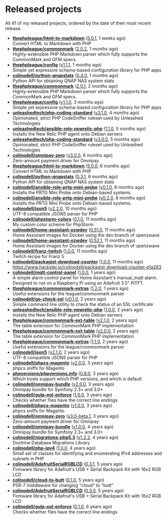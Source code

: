 # Released projects

All <!-- release_count starts -->41<!-- release_count ends --> of my released projects, ordered by the date of their most recent release.

<!-- recent_releases starts -->
* **[thephpleague/html-to-markdown](https://github.com/thephpleague/html-to-markdown)** ([5.0.1](https://github.com/thephpleague/html-to-markdown/releases/tag/5.0.1), 1 weeks ago)<br>Convert HTML to Markdown with PHP
* **[thephpleague/commonmark](https://github.com/thephpleague/commonmark)** ([2.0.2](https://github.com/thephpleague/commonmark/releases/tag/2.0.2), 1 months ago)<br>Highly-extensible PHP Markdown parser which fully supports the CommonMark and GFM specs.
* **[thephpleague/config](https://github.com/thephpleague/config)** ([v1.1.1](https://github.com/thephpleague/config/releases/tag/v1.1.1), 1 months ago)<br>Simple yet expressive schema-based configuration library for PHP apps
* **[colinodell/python-qnapstats](https://github.com/colinodell/python-qnapstats)** ([0.4.0](https://github.com/colinodell/python-qnapstats/releases/tag/0.4.0), 1 months ago)<br>Python API for obtaining QNAP NAS system stats
* **[thephpleague/commonmark](https://github.com/thephpleague/commonmark)** ([2.0.1](https://github.com/thephpleague/commonmark/releases/tag/2.0.1), 2 months ago)<br>Highly-extensible PHP Markdown parser which fully supports the CommonMark and GFM specs.
* **[thephpleague/config](https://github.com/thephpleague/config)** ([v1.1.0](https://github.com/thephpleague/config/releases/tag/v1.1.0), 3 months ago)<br>Simple yet expressive schema-based configuration library for PHP apps
* **[unleashedtech/php-coding-standard](https://github.com/unleashedtech/php-coding-standard)** ([v3.1.0](https://github.com/unleashedtech/php-coding-standard/releases/tag/v3.1.0), 4 months ago)<br>Opinionated, strict PHP CodeSniffer ruleset used by Unleashed Technologies
* **[unleashedtech/ansible-role-newrelic-php](https://github.com/unleashedtech/ansible-role-newrelic-php)** ([1.1.0](https://github.com/unleashedtech/ansible-role-newrelic-php/releases/tag/1.1.0), 5 months ago)<br>Installs the New Relic PHP agent onto Debian servers
* **[unleashedtech/php-coding-standard](https://github.com/unleashedtech/php-coding-standard)** ([v3.0.0](https://github.com/unleashedtech/php-coding-standard/releases/tag/v3.0.0), 5 months ago)<br>Opinionated, strict PHP CodeSniffer ruleset used by Unleashed Technologies
* **[colinodell/omnipay-zero](https://github.com/colinodell/omnipay-zero)** ([v3.0.0](https://github.com/colinodell/omnipay-zero/releases/tag/v3.0.0), 6 months ago)<br>Zero-amount payment driver for Omnipay
* **[thephpleague/html-to-markdown](https://github.com/thephpleague/html-to-markdown)** ([5.0.0](https://github.com/thephpleague/html-to-markdown/releases/tag/5.0.0), 6 months ago)<br>Convert HTML to Markdown with PHP
* **[colinodell/python-qnapstats](https://github.com/colinodell/python-qnapstats)** ([0.3.1](https://github.com/colinodell/python-qnapstats/releases/tag/0.3.1), 6 months ago)<br>Python API for obtaining QNAP NAS system stats
* **[colinodell/ansible-role-prtg-mini-probe](https://github.com/colinodell/ansible-role-prtg-mini-probe)** ([v0.1.0](https://github.com/colinodell/ansible-role-prtg-mini-probe/releases/tag/v0.1.0), 8 months ago)<br>Installs the PRTG Mini Probe onto Debian-based systems.
* **[colinodell/ansible-role-prtg-mini-probe](https://github.com/colinodell/ansible-role-prtg-mini-probe)** ([v0.2.0](https://github.com/colinodell/ansible-role-prtg-mini-probe/releases/tag/v0.2.0), 8 months ago)<br>Installs the PRTG Mini Probe onto Debian-based systems.
* **[colinodell/json5](https://github.com/colinodell/json5)** ([v2.2.0](https://github.com/colinodell/json5/releases/tag/v2.2.0), 10 months ago)<br>UTF-8 compatible JSON5 parser for PHP
* **[colinodell/phpstorm-colors](https://github.com/colinodell/phpstorm-colors)** ([0.1.0](https://github.com/colinodell/phpstorm-colors/releases/tag/0.1.0), 11 months ago)<br>My custom color scheme for PhpStorm
* **[colinodell/home-assistant-ozwdev](https://github.com/colinodell/home-assistant-ozwdev)** ([0.51.0](https://github.com/colinodell/home-assistant-ozwdev/releases/tag/0.51.0), 11 months ago)<br>Home Assistant images for Docker using the dev branch of openzwave
* **[colinodell/home-assistant-ozwdev](https://github.com/colinodell/home-assistant-ozwdev)** ([0.52.1](https://github.com/colinodell/home-assistant-ozwdev/releases/tag/0.52.1), 11 months ago)<br>Home Assistant images for Docker using the dev branch of openzwave
* **[colinodell/franz-twitch](https://github.com/colinodell/franz-twitch)** ([1.0.0](https://github.com/colinodell/franz-twitch/releases/tag/1.0.0), 11 months ago)<br>Twitch recipe for Franz 5
* **[colinodell/packagist-download-counter](https://github.com/colinodell/packagist-download-counter)** ([1.0.0](https://github.com/colinodell/packagist-download-counter/releases/tag/1.0.0), 11 months ago)<br>https://www.hackster.io/colinodell/packagist-download-counter-e1a263
* **[colinodell/mqtt-control-panel](https://github.com/colinodell/mqtt-control-panel)** ([1.0.0](https://github.com/colinodell/mqtt-control-panel/releases/tag/1.0.0), 1 years ago)<br>A simple alarm control panel for Home Assistant's manual_mqtt alarm. Designed to run on a Raspberry Pi using an Adafruit 3.5" PiTFT.
* **[thephpleague/commonmark-extras](https://github.com/thephpleague/commonmark-extras)** ([1.2.0](https://github.com/thephpleague/commonmark-extras/releases/tag/1.2.0), 1 years ago)<br>Useful extensions for the league/commonmark parser
* **[colinodell/go-check-ssl](https://github.com/colinodell/go-check-ssl)** ([v0.1.0](https://github.com/colinodell/go-check-ssl/releases/tag/v0.1.0), 2 years ago)<br>Simple command line utility to check the status of an SSL certificate
* **[unleashedtech/ansible-role-newrelic-php](https://github.com/unleashedtech/ansible-role-newrelic-php)** ([1.0.0](https://github.com/unleashedtech/ansible-role-newrelic-php/releases/tag/1.0.0), 2 years ago)<br>Installs the New Relic PHP agent onto Debian servers
* **[thephpleague/commonmark-ext-table](https://github.com/thephpleague/commonmark-ext-table)** ([v2.1.0](https://github.com/thephpleague/commonmark-ext-table/releases/tag/v2.1.0), 2 years ago)<br>The table extension for CommonMark PHP implementation
* **[thephpleague/commonmark-ext-table](https://github.com/thephpleague/commonmark-ext-table)** ([v2.0.0](https://github.com/thephpleague/commonmark-ext-table/releases/tag/v2.0.0), 2 years ago)<br>The table extension for CommonMark PHP implementation
* **[thephpleague/commonmark-extras](https://github.com/thephpleague/commonmark-extras)** ([1.1.0](https://github.com/thephpleague/commonmark-extras/releases/tag/1.1.0), 2 years ago)<br>Useful extensions for the league/commonmark parser
* **[colinodell/json5](https://github.com/colinodell/json5)** ([v2.1.0](https://github.com/colinodell/json5/releases/tag/v2.1.0), 2 years ago)<br>UTF-8 compatible JSON5 parser for PHP
* **[colinodell/phpcs-magento](https://github.com/colinodell/phpcs-magento)** ([v2.0.0](https://github.com/colinodell/phpcs-magento/releases/tag/v2.0.0), 3 years ago)<br>phpcs sniffs for Magento
* **[phpversions/phpversions.info](https://github.com/phpversions/phpversions.info)** ([0.8.0](https://github.com/phpversions/phpversions.info/releases/tag/0.8.1), 3 years ago)<br>Which hosts support which PHP versions, and which is default
* **[colinodell/omnipay-bundle](https://github.com/colinodell/omnipay-bundle)** ([v2.0.0](https://github.com/colinodell/omnipay-bundle/releases/tag/v2.0.0), 3 years ago)<br>Omnipay bundle for Symfony 2.3+ and 3.0+
* **[colinodell/gulp-eol-enforce](https://github.com/colinodell/gulp-eol-enforce)** ([1.0.0](https://github.com/colinodell/gulp-eol-enforce/releases/tag/1.0.0), 3 years ago)<br>Checks whether files have the correct line endings
* **[colinodell/phpcs-magento](https://github.com/colinodell/phpcs-magento)** ([v1.0.0](https://github.com/colinodell/phpcs-magento/releases/tag/v1.0.0), 3 years ago)<br>phpcs sniffs for Magento
* **[colinodell/omnipay-zero](https://github.com/colinodell/omnipay-zero)** ([v3.0-beta.1](https://github.com/colinodell/omnipay-zero/releases/tag/v3.0-beta.1), 3 years ago)<br>Zero-amount payment driver for Omnipay
* **[colinodell/omnipay-bundle](https://github.com/colinodell/omnipay-bundle)** ([v1.0.0](https://github.com/colinodell/omnipay-bundle/releases/tag/v1.0.0), 4 years ago)<br>Omnipay bundle for Symfony 2.3+ and 3.0+
* **[colinodell/migrations-php5.3](https://github.com/colinodell/migrations-php5.3)** ([v1.2.2](https://github.com/colinodell/migrations-php5.3/releases/tag/v1.2.2), 4 years ago)<br>Doctrine Database Migrations Library
* **[colinodell/php-ipv4](https://github.com/colinodell/php-ipv4)** ([1.0.0](https://github.com/colinodell/php-ipv4/releases/tag/1.0.0), 4 years ago)<br>Small set of classes for identifying and enumerating IPv4 addresses and subnets in PHP
* **[colinodell/AdafruitSerialRGBLCD](https://github.com/colinodell/AdafruitSerialRGBLCD)** ([0.3.1](https://github.com/colinodell/AdafruitSerialRGBLCD/releases/tag/0.3.1), 5 years ago)<br>Firmware library for Adafruit's USB + Serial Backpack Kit with 16x2 RGB LCD
* **[colinodell/cloud-to-butt](https://github.com/colinodell/cloud-to-butt)** ([0.1.0](https://github.com/colinodell/cloud-to-butt/releases/tag/0.1.0), 5 years ago)<br>PSR-7 middleware for changing "cloud" to "butt"
* **[colinodell/AdafruitSerialRGBLCD](https://github.com/colinodell/AdafruitSerialRGBLCD)** ([0.3.0](https://github.com/colinodell/AdafruitSerialRGBLCD/releases/tag/0.3.0), 5 years ago)<br>Firmware library for Adafruit's USB + Serial Backpack Kit with 16x2 RGB LCD
* **[colinodell/gulp-eol-enforce](https://github.com/colinodell/gulp-eol-enforce)** ([0.1.0](https://github.com/colinodell/gulp-eol-enforce/releases/tag/0.1.0), 6 years ago)<br>Checks whether files have the correct line endings
<!-- recent_releases ends -->
